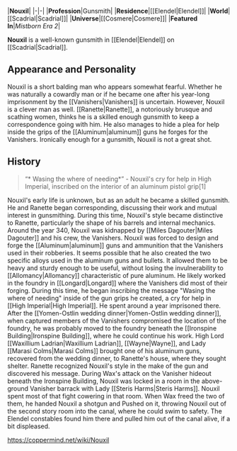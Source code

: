 |**Nouxil**|
|-|-|
|**Profession**|Gunsmith|
|**Residence**|[[Elendel\|Elendel]]|
|**World**|[[Scadrial\|Scadrial]]|
|**Universe**|[[Cosmere\|Cosmere]]|
|**Featured In**|*Mistborn Era 2*|

**Nouxil** is a well-known gunsmith in [[Elendel\|Elendel]] on [[Scadrial\|Scadrial]].

## Appearance and Personality
Nouxil is a short balding man who appears somewhat fearful. Whether he was naturally a cowardly man or if he became one after his year-long imprisonment by the [[Vanishers\|Vanishers]] is uncertain.
However, Nouxil is a clever man as well. [[Ranette\|Ranette]], a notoriously brusque and scathing women, thinks he is a skilled enough gunsmith to keep a correspondence going with him. He also manages to hide a plea for help inside the grips of the [[Aluminum\|aluminum]] guns he forges for the Vanishers.
Ironically enough for a gunsmith, Nouxil is not a great shot.

## History
>“* Wasing the where of needing*”
\- Nouxil's cry for help in High Imperial, inscribed on the interior of an aluminum pistol grip[1]


Nouxil's early life is unknown, but as an adult he became a skilled gunsmith. He and Ranette began corresponding, discussing their work and mutual interest in gunsmithing. During this time, Nouxil's style became distinctive to Ranette, particularly the shape of his barrels and internal mechanics.
Around the year 340, Nouxil was kidnapped by [[Miles Dagouter\|Miles Dagouter]] and his crew, the Vanishers. Nouxil was forced to design and forge the [[Aluminum\|aluminum]] guns and ammunition that the Vanishers used in their robberies. It seems possible that he also created the two specific alloys used in the aluminum guns and bullets. It allowed them to be heavy and sturdy enough to be useful, without losing the invulnerability to [[Allomancy\|Allomancy]] characteristic of pure aluminum. He likely worked in the foundry in [[Longard\|Longard]] where the Vanishers did most of their forging. During this time, he began inscribing the message "Wasing the where of needing" inside of the gun grips he created, a cry for help in [[High Imperial\|High Imperial]]. He spent around a year imprisoned there.
After the [[Yomen-Ostlin wedding dinner\|Yomen-Ostlin wedding dinner]], when captured members of the Vanishers compromised the location of the foundry, he was probably moved to the foundry beneath the [[Ironspine Building\|Ironspine Building]], where he could continue his work. High Lord [[Waxillium Ladrian\|Waxillium Ladrian]], [[Wayne\|Wayne]], and Lady [[Marasi Colms\|Marasi Colms]] brought one of his aluminum guns, recovered from the wedding dinner, to Ranette's house, where they sought shelter. Ranette recognized Nouxil's style in the make of the gun and discovered his message.
During Wax's attack on the Vanisher hideout beneath the Ironspine Building, Nouxil was locked in a room in the above-ground Vanisher barrack with Lady [[Steris Harms\|Steris Harms]]. Nouxil spent most of that fight cowering in that room. When Wax freed the two of them, he handed Nouxil a shotgun and Pushed on it, throwing Nouxil out of the second story room into the canal, where he could swim to safety. The Elendel constables found him there and pulled him out of the canal alive, if a bit displeased.



https://coppermind.net/wiki/Nouxil